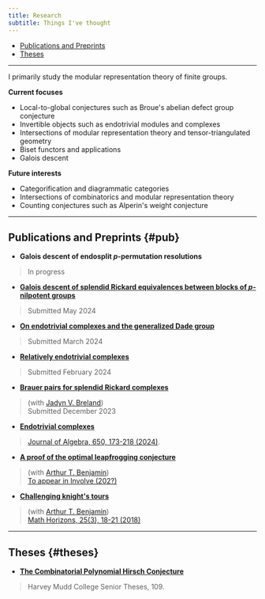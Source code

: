 ```yaml
---
title: Research
subtitle: Things I've thought
---
```


- [Publications and Preprints](#pub)
- [Theses](#theses)

---

I primarily study the modular representation theory of finite groups. 

**Current focuses**
- Local-to-global conjectures such as Broue's abelian defect group conjecture
- Invertible objects such as endotrivial modules and complexes
- Intersections of modular representation theory and tensor-triangulated geometry
- Biset functors and applications
- Galois descent

**Future interests**
- Categorification and diagrammatic categories
- Intersections of combinatorics and modular representation theory
- Counting conjectures such as Alperin's weight conjecture

---

## Publications and Preprints {#pub}

- **Galois descent of endosplit $p$-permutation resolutions**
> In progress
- [**Galois descent of splendid Rickard equivalences between blocks of $p$-nilpotent groups**](https://arxiv.org/abs/2405.16061)
> Submitted May 2024
- [**On endotrivial complexes and the generalized Dade group**](https://arxiv.org/abs/2403.04088)
> Submitted March 2024
- [**Relatively endotrivial complexes**](https://arxiv.org/abs/2402.08042)
> Submitted February 2024
- [**Brauer pairs for splendid Rickard complexes**](https://arxiv.org/abs/2312.10258)
> (with [Jadyn V. Breland](https://people.ucsc.edu/~jbreland/index.html))    
> Submitted December 2023
- [**Endotrivial complexes**](https://arxiv.org/abs/2309.12138)
> [Journal of Algebra, 650, 173-218 (2024)](https://www.sciencedirect.com/science/article/pii/S0021869324001728).
- [**A proof of the optimal leapfrogging conjecture**](https://arxiv.org/abs/2110.08319)
> (with [Arthur T. Benjamin](https://www.arthurbenjamin.info/))   
> [To appear in Involve (202?)](https://msp.org/soon/coming.php?jpath=involve)
- [**Challenging knight's tours**](https://math.hmc.edu/benjamin/wp-content/uploads/sites/5/2019/06/Challenging-Knight%E2%80%99s-Tours.pdf)
> (with [Arthur T. Benjamin](https://www.arthurbenjamin.info/))   
> [Math Horizons, 25(3), 18-21 (2018)](https://www.tandfonline.com/doi/full/10.1080/10724117.2018.1424460)


---

## Theses {#theses}

- [**The Combinatorial Polynomial Hirsch Conjecture**](https://scholarship.claremont.edu/cgi/viewcontent.cgi?article=1096&context=hmc_theses)
> Harvey Mudd College Senior Theses, 109.



